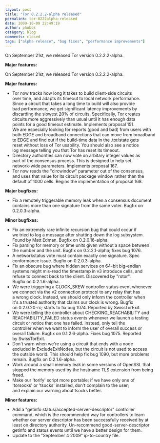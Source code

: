 ```yaml
---
layout: post
title: "Tor 0.2.2.2-alpha released"
permalink: tor-0222alpha-released
date: 2009-10-09 22:49:19
author: phobos
category: blog
comments: closed
tags: ["alpha release", "bug fixes", "performance improvements"]
---
```


On September 21st, we released Tor version 0.2.2.2-alpha.

**Major features:**

<!-- more -->

On September 21st, we released Tor version 0.2.2.2-alpha.

**Major features:**

-   Tor now tracks how long it takes to build client-side circuits  
     over time, and adapts its timeout to local network performance.  
     Since a circuit that takes a long time to build will also provide  
     bad performance, we get significant latency improvements by  
     discarding the slowest 20% of circuits. Specifically, Tor creates  
     circuits more aggressively than usual until it has enough data  
     points for a good timeout estimate. Implements proposal 151.  
     We are especially looking for reports (good and bad) from users with  
     both EDGE and broadband connections that can move from broadband  
     to EDGE and find out if the build-time data in the .tor/state gets  
     reset without loss of Tor usability. You should also see a notice  
     log message telling you that Tor has reset its timeout.
-   Directory authorities can now vote on arbitary integer values as  
     part of the consensus process. This is designed to help set  
     network-wide parameters. Implements proposal 167.
-   Tor now reads the "circwindow" parameter out of the consensus,  
     and uses that value for its circuit package window rather than the  
     default of 1000 cells. Begins the implementation of proposal 168.

**Major bugfixes:**

-   Fix a remotely triggerable memory leak when a consensus document  
     contains more than one signature from the same voter. Bugfix on  
     0.2.0.3-alpha.

**Minor bugfixes:**

-   Fix an extremely rare infinite recursion bug that could occur if  
     we tried to log a message after shutting down the log subsystem.  
     Found by Matt Edman. Bugfix on 0.2.0.16-alpha.
-   Fix parsing for memory or time units given without a space between  
     the number and the unit. Bugfix on 0.2.2.1-alpha; fixes bug 1076.
-   A networkstatus vote must contain exactly one signature. Spec  
     conformance issue. Bugfix on 0.2.0.3-alpha.
-   Fix an obscure bug where hidden services on 64-bit big-endian  
     systems might mis-read the timestamp in v3 introduce cells, and  
     refuse to connect back to the client. Discovered by "rotor".  
     Bugfix on 0.2.1.6-alpha.
-   We were triggering a CLOCK\_SKEW controller status event whenever  
     we connect via the v2 connection protocol to any relay that has  
     a wrong clock. Instead, we should only inform the controller when  
     it's a trusted authority that claims our clock is wrong. Bugfix  
     on 0.2.0.20-rc; starts to fix bug 1074. Reported by SwissTorExit.
-   We were telling the controller about CHECKING\_REACHABILITY and  
     REACHABILITY\_FAILED status events whenever we launch a testing  
     circuit or notice that one has failed. Instead, only tell the  
     controller when we want to inform the user of overall success or  
     overall failure. Bugfix on 0.1.2.6-alpha. Fixes bug 1075. Reported  
     by SwissTorExit.
-   Don't warn when we're using a circuit that ends with a node  
     excluded in ExcludeExitNodes, but the circuit is not used to access  
     the outside world. This should help fix bug 1090, but more problems  
     remain. Bugfix on 0.2.1.6-alpha.
-   Work around a small memory leak in some versions of OpenSSL that  
     stopped the memory used by the hostname TLS extension from being  
     freed.
-   Make our 'torify' script more portable; if we have only one of  
     'torsocks' or 'tsocks' installed, don't complain to the user;  
     and explain our warning about tsocks better.

**Minor features:**

-   Add a "getinfo status/accepted-server-descriptor" controller  
     command, which is the recommended way for controllers to learn  
     whether our server descriptor has been successfully received by at  
     least on directory authority. Un-recommend good-server-descriptor  
     getinfo and status events until we have a better design for them.
-   Update to the "September 4 2009" ip-to-country file.

